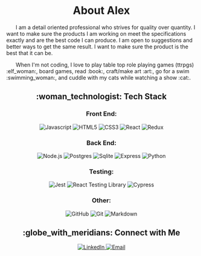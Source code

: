 <h1 align="center"> About Alex </h1>
<div>
<p style="text-indent: 25px"> 
I am a detail oriented professional who strives for quality over quantity. I want to make sure the products I am working on meet the specifications exactly and are the best code I can produce. I am open to suggestions and better ways to get the same result. I want to make sure the product is the best that it can be.
</p>

<p style="text-indent: 25px">
When I'm not coding, I love to play table top role playing games (ttrpgs) :elf_woman:, board games, read :book:, craft/make art :art:, go for a swim :swimming_woman:, and cuddle with my cats while watching a show :cat:.
</p>
</div>

<h2 align="center"> :woman_technologist: Tech Stack </h2>
<h3 align="center"> Front End: </h3>
<p align="center">
    <img alt="Javascript" src="https://img.shields.io/badge/javascript-black?style=for-the-badge&logo=javascript&logoColor=yellow">
    <img alt="HTML5" src="https://img.shields.io/badge/html5-red?style=for-the-badge&logo=html5&logoColor=white">
    <img alt="CSS3" src="https://img.shields.io/badge/css3-blue?style=for-the-badge&logo=css3">
    <img alt="React" src="https://img.shields.io/badge/react-202020?style=for-the-badge&logo=react">
    <img alt="Redux" src="https://img.shields.io/badge/redux-blueviolet?style=for-the-badge&logo=redux&logoColor=white">
</p>

<h3 align="center"> Back End: </h3>
<p align="center">
    <img alt="Node.js" src="https://img.shields.io/badge/node.js-054016?style=for-the-badge&logo=node.js&logoColor=green">
    <img alt="Postgres" src="https://img.shields.io/badge/postgres-30628A?style=for-the-badge&logo=postgresql&logoColor=lightblue">
    <img alt="Sqlite" src="https://img.shields.io/badge/sqlite-0C354C?style=for-the-badge&logo=sqlite&logoColor=6DBFEA">
    <img alt="Express" src="https://img.shields.io/badge/express-7B7B7B?style=for-the-badge&logo=express&logoColor=black">
    <img alt="Python" src="https://img.shields.io/badge/python-F2C336?style=for-the-badge&logo=python">
</p>

<h3 align="center"> Testing: </h3>
<p align="center">
    <img alt="Jest" src="https://img.shields.io/badge/jest-7E3653?style=for-the-badge&logo=jest">
    <img alt="React Testing Library" src="https://img.shields.io/badge/react_testing_library-357EB9?style=for-the-badge&logo=testing-library">
    <img alt="Cypress" src="https://img.shields.io/badge/cypress-63C89E?style=for-the-badge&logo=cypress">
</p>

<h3 align="center"> Other: </h3>
<p align="center">
    <img alt="GitHub" src="https://img.shields.io/badge/github-black?style=for-the-badge&logo=github">
    <img alt="Git" src="https://img.shields.io/badge/git-E44D30?style=for-the-badge&logo=git&logoColor=black">
    <img alt="Markdown" src="https://img.shields.io/badge/markdown-343A40?style=for-the-badge&logo=markdown">
</p>

<h2 align="center">:globe_with_meridians: Connect with Me </h2>
<p align="center">
<a href="https://www.linkedin.com/in/alexandria-duell/">
    <img alt="LinkedIn" src="https://img.shields.io/badge/Alex's_LinkedIn-0072AE?style=flat-square&logo=linkedin"/>
</a>
<a href="mailto:aduellswe@gmail.com">
    <img alt="Email" src="https://img.shields.io/badge/Email_Alex-F1F0E2?style=flat-square&logo=gmail&logoColor=">
</a>
</p>
